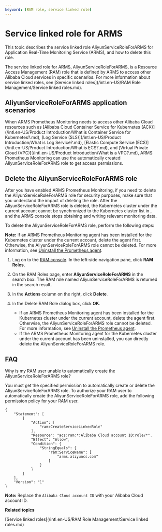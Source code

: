 ```yaml
---
keyword: [RAM role, service linked role]
---
```


# Service linked role for ARMS

This topic describes the service linked role AliyunServiceRoleForARMS for Application Real-Time Monitoring Service \(ARMS\), and how to delete this role.

The service linked role for ARMS, AliyunServiceRoleForARMS, is a Resource Access Management \(RAM\) role that is defined by ARMS to access other Alibaba Cloud services in specific scenarios. For more information about service linked roles, see [Service linked roles](/intl.en-US/RAM Role Management/Service linked roles.md).

## AliyunServiceRoleForARMS application scenarios

When ARMS Prometheus Monitoring needs to access other Alibaba Cloud resources such as [Alibaba Cloud Container Service for Kubernetes \(ACK\)](/intl.en-US/Product Introduction/What is Container Service for Kubernetes?.md), [Log Service \(SLS\)](/intl.en-US/Product Introduction/What is Log Service?.md), [Elastic Compute Service \(ECS\)](/intl.en-US/Product Introduction/What is ECS?.md), and [Virtual Private Cloud \(VPC\)](/intl.en-US/Product Introduction/What is a VPC?.md), ARMS Prometheus Monitoring can use the automatically created AliyunServiceRoleForARMS role to get access permissions.

## Delete the AliyunServiceRoleForARMS role

After you have enabled ARMS Prometheus Monitoring, if you need to delete the AliyunServiceRoleForARMS role for security purposes, make sure that you understand the impact of deleting the role. After the AliyunServiceRoleForARMS role is deleted, the Kubernetes cluster under the current account cannot be synchronized to the Kubernetes cluster list in , and the ARMS console stops obtaining and writing relevant monitoring data.

To delete the AliyunServiceRoleForARMS role, perform the following steps:

**Note:** If an ARMS Prometheus Monitoring agent has been installed for the Kubernetes cluster under the current account, delete the agent first. Otherwise, the AliyunServiceRoleForARMS role cannot be deleted. For more information, see [Uninstall the Prometheus agent]().

1.  Log on to the [RAM console](http://ram.console.aliyun.com). In the left-side navigation pane, click **RAM Roles**.

2.  On the RAM Roles page, enter **AliyunServiceRoleForARMS** in the search box. The RAM role named AliyunServiceRoleForARMS is returned in the search result.

3.  In the **Actions** column on the right, click **Delete**.

4.  In the Delete RAM Role dialog box, click **OK**.

    -   If an ARMS Prometheus Monitoring agent has been installed for the Kubernetes cluster under the current account, delete the agent first. Otherwise, the AliyunServiceRoleForARMS role cannot be deleted. For more information, see [Uninstall the Prometheus agent]().
    -   If the ARMS Prometheus Monitoring agent for the Kubernetes cluster under the current account has been uninstalled, you can directly delete the AliyunServiceRoleForARMS role.

## FAQ

Why is my RAM user unable to automatically create the AliyunServiceRoleForARMS role?

You must get the specified permission to automatically create or delete the AliyunServiceRoleForARMS role. To authorize your RAM user to automatically create the AliyunServiceRoleForARMS role, add the following permission policy for your RAM user.

```
{
    "Statement": [
        {
            "Action": [
                "ram:CreateServiceLinkedRole"
            ],
            "Resource": "acs:ram:*:Alibaba Cloud account ID:role/*",
            "Effect": "Allow",
            "Condition": {
                "StringEquals": {
                    "ram:ServiceName": [
                        "arms.aliyuncs.com"
                    ]
                }
            }
        }
    ],
    "Version": "1"
}
```

**Note:** Replace the `Alibaba Cloud account ID` with your Alibaba Cloud account ID.

**Related topics**  


[Service linked roles](/intl.en-US/RAM Role Management/Service linked roles.md)

